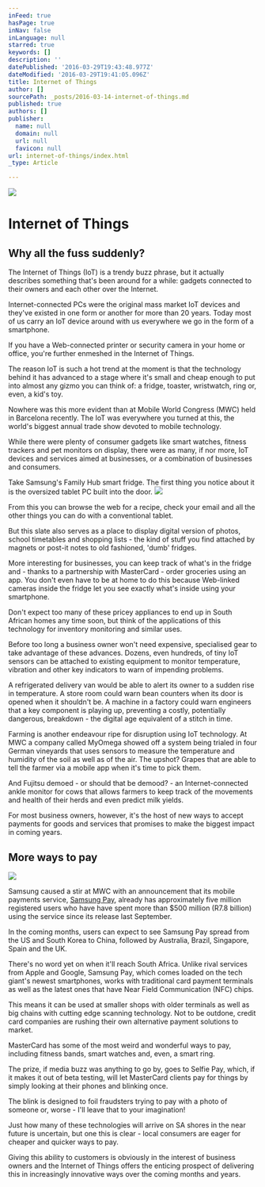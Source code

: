 ```yaml
---
inFeed: true
hasPage: true
inNav: false
inLanguage: null
starred: true
keywords: []
description: ''
datePublished: '2016-03-29T19:43:48.977Z'
dateModified: '2016-03-29T19:41:05.096Z'
title: Internet of Things
author: []
sourcePath: _posts/2016-03-14-internet-of-things.md
published: true
authors: []
publisher:
  name: null
  domain: null
  url: null
  favicon: null
url: internet-of-things/index.html
_type: Article

---
```

![](https://the-grid-user-content.s3-us-west-2.amazonaws.com/ca245182-3f3d-4324-a140-d35e51cc777b.jpg)

# Internet of Things

## Why all the fuss suddenly?

The Internet of Things (IoT) is a trendy buzz phrase, but it actually describes something that's been around for a while: gadgets connected to their owners and each other over the Internet.

Internet-connected PCs were the original mass market IoT devices and they've existed in one form or another for more than 20 years.
Today most of us carry an IoT device around with us everywhere we go in the form of a smartphone.

If you have a Web-connected printer or security camera in your home or office, you're further enmeshed in the Internet of Things.

The reason IoT is such a hot trend at the moment is that the technology behind it has advanced to a stage where it's small and cheap enough to put into almost any gizmo you can think of: a fridge, toaster, wristwatch, ring or, even, a kid's toy.

Nowhere was this more evident than at Mobile World Congress (MWC) held in Barcelona recently. The IoT was everywhere you turned at this, the world's biggest annual trade show devoted to mobile technology.

While there were plenty of consumer gadgets like smart watches, fitness trackers and pet monitors on display, there were as many, if nor more, IoT devices and services aimed at businesses, or a combination of businesses and consumers.

Take Samsung's Family Hub smart fridge. The first thing you notice about it is the oversized tablet PC built into the door.
![](https://the-grid-user-content.s3-us-west-2.amazonaws.com/c39a14f3-b8ee-4a1b-a567-ea0c0fdf36a5.jpg)

From this you can browse the web for a recipe, check your email and all the other things you can do with a conventional tablet.

But this slate also serves as a place to display digital version of photos, school timetables and shopping lists - the kind of stuff you find attached by magnets or post-it notes to old fashioned, 'dumb' fridges.

More interesting for businesses, you can keep track of what's in the fridge and - thanks to a partnership with MasterCard - order groceries using an app. You don't even have to be at home to do this because Web-linked cameras inside the fridge let you see exactly what's inside using your smartphone.

Don't expect too many of these pricey appliances to end up in South African homes any time soon, but think of the applications of this technology for inventory monitoring and similar uses.

Before too long a business owner won't need expensive, specialised gear to take advantage of these advances.
Dozens, even hundreds, of tiny IoT sensors can be attached to existing equipment to monitor temperature, vibration and other key indicators to warn of impending problems.

A refrigerated delivery van would be able to alert its owner to a sudden rise in temperature. A store room could warn bean counters when its door is opened when it shouldn't be. A machine in a factory could warn engineers that a key component is playing up, preventing a costly, potentially dangerous, breakdown - the digital age equivalent of a stitch in time.

Farming is another endeavour ripe for disruption using IoT technology.
At MWC a company called MyOmega showed off a system being trialed in four German vineyards that uses sensors to measure the temperature and humidity of the soil as well as of the air. The upshot? Grapes that are able to tell the farmer via a mobile app when it's time to pick them.

And Fujitsu demoed - or should that be demood? - an Internet-connected ankle monitor for cows that allows farmers to keep track of the movements and health of their herds and even predict milk yields.

For most business owners, however, it's the host of new ways to accept payments for goods and services that promises to make the biggest impact in coming years.

## More ways to pay
![](https://the-grid-user-content.s3-us-west-2.amazonaws.com/9108af53-006f-425e-95b6-fac5ffc4bc00.jpg)

Samsung caused a stir at MWC with an announcement that its mobile payments service, [Samsung Pay][0], already has approximately five million registered users who have have spent more than $500 million (R7.8 billion) using the service since its release last September.

In the coming months, users can expect to see Samsung Pay spread from the US and South Korea to China, followed by Australia, Brazil, Singapore, Spain and the UK.

There's no word yet on when it'll reach South Africa.
Unlike rival services from Apple and Google, Samsung Pay, which comes loaded on the tech giant's newest smartphones, works with traditional card payment terminals as well as the latest ones that have Near Field Communication (NFC) chips.

This means it can be used at smaller shops with older terminals as well as big chains with cutting edge scanning technology.
Not to be outdone, credit card companies are rushing their own alternative payment solutions to market.

MasterCard has some of the most weird and wonderful ways to pay, including fitness bands, smart watches and, even, a smart ring.

The prize, if media buzz was anything to go by, goes to Selfie Pay, which, if it makes it out of beta testing, will let MasterCard clients pay for things by simply looking at their phones and blinking once.

The blink is designed to foil fraudsters trying to pay with a photo of someone or, worse - I'll leave that to your imagination!

Just how many of these technologies will arrive on SA shores in the near future is uncertain, but one this is clear - local consumers are eager for cheaper and quicker ways to pay.

Giving this ability to customers is obviously in the interest of business owners and the Internet of Things offers the enticing prospect of delivering this in increasingly innovative ways over the coming months and years. 


[0]: http://www.samsung.com/us/samsung-pay/